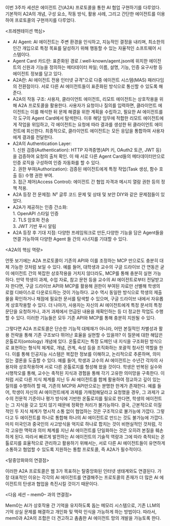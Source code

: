이번 3주차 세션은 에이전트 간(A2A) 프로토콜을 통한 AI 협업 구현하기를 다루었다. 기본적이 A2A의 개념, 구성 요소, 작동 방식, 활용 사례, 그리고 간단한 에이전트를 이용하여 프로토콜의 구현까지를 다루었다. 

\<프레젠테이션 핵심\> 

- AI Agent: AI 에이전트는 주변 환경을 인식하고, 지능적인 결정을 내리며, 최소한의 인간 개입으로 특정 목표를 달성하기 위해 행동할 수 있는 자율적인 소프트웨어 시스템이다.  
- Agent Card 카드란: 표준화된 경로 /.well-known/agent.json에 위치한 에이전트의 신원과 기능을 정의하는 메타데이터 파일; 이름, 설명, 기능, 인증 요구사항 등 에이전트 정보를 담고 있다.   
- A2A란: AI 에이전트 전용 인터넷 규격"으로 다중 에이전트 시스템(MAS) 패러다임의 전환점이다. 서로 다른 AI 에이전트들이 표준화된 방식으로 통신할 수 있도록 해준다.   
- A2A의 작동 구조: 사용자, 클라이언트 에이전트, 리모트 에이전트는 상호작용을 위해 A2A 프로토콜을 활용한다. 사용자가 요청이나 질의를 입력하면, 클라이언트 에이전트는 이를 해석한 뒤 문제 해결을 위한 계획을 수립하고, 필요한 AI 에이전트를 각 도구의 Agent Card에서 탐색한다. 이후 해당 임무에 적합한 리모트 에이전트에게 작업을 위임하고, 각 에이전트는 요청에 따라 결과를 생성한 뒤 클라이언트 에이전트에 회신한다. 최종적으로, 클라이언트 에이전트는 모든 응답을 통합하여 사용자에게 결과를 전달한다.   
- A2A의 Authentication Layer:   
  1\. 신원 검증(Authentication): HTTP 자격증명(API 키, OAuth2 토큰, JWT 등)을 검증하여 요청의 출처 확인. 이 때 서로 다른 Agent Card들의 메타데이터만으로 인증 로직을 구성하여 인증 자동화를 할 수 있다.   
  2\. 권한 부여(Authorization): 검증된 에이전트에게 특정 작업(Task 생성, 함수 호출 등) 수행 권한 부여.   
  3\. 접근 제어(Access Control): 에이전트 간 협업 자격과 메시지 열람 권한 등의 정책 적용.   
- A2A 등장 전 문제점: N² 글루 코드 문제 및 상태 및 보안 DIY와 같은 문제점들이 있었다.   
- A2A가 제공하는 인증 간소화:   
  1\. OpenAPI 스타일 인증  
  2\. TLS 암호화 전송  
  3\. JWT 기반 푸시 알림  
- A2A 등장 후 기대 지점: 다양한 프레임워크로 만든,다양한 기능을 담은 Agent들을 연결 가능하여 다양한 Agent 들 간의 시너지를 기대할 수 있다. 

\<A2A의 핵심 역량\> 

언뜻 보기에는 A2A 프로토콜이 기존의 API와 이를 조정하는 MCP 만으로도 충분히 대체 가능한 것처럼 보일 수 있다. 예를 들어, 대학생과 교수의 구글 드라이브 간 연동은 굳이 에이전트 간의 복잡한 상호작용을 거치지 않더라도, MCP를 통해 충분히 실현 가능하다. 만약 학생이 과제, 수업 자료, 참고 문헌 등을 교수의 AI 에이전트로부터 전달받고자 한다면, 구글 드라이브 API와 MCP를 활용해 권한이 부여된 자료만 선별해 학생의 로컬 디바이스로 다운로드하는 것이 가능하다. 교수 역시 동일한 방식으로 학생의 제출물을 확인하거나 채점에 필요한 문서를 탐색할 수 있으며, 구글 드라이브 내에서 자유롭게 상호작용할 수 있다. 더 나아가, 사용자는 자신의 AI 에이전트에게 특정 문서의 특정 문단을 요청하거나, 과거 과제에서 언급된 내용을 재확인하는 등 더 정교한 작업도 수행할 수 있다. 이러한 기능들은 모두 기존 API와 MCP를 통해 충분히 지원될 수 있다.

그렇다면 A2A 프로토콜은 단순한 기능적 대체재가 아니라, 어떤 본질적인 차별성과 활용 전략을 통해 기존 구조보다 뛰어난 효율을 실현할 수 있을까? 이 질문에 대한 해답은 온톨로지(ontology) 개념에 있다. 온톨로지는 특정 도메인 내 지식을 구조화된 방식으로 표현하는 형식적 체계로, 개념, 관계, 속성 등을 조직화하는 포괄적 청사진 역할을 한다. 이를 통해 인공지능 시스템은 복잡한 정보를 이해하고, 논리적으로 추론하며, 의미 있는 결론을 도출할 수 있다. 예를 들어, 학생과 교수의 AI 에이전트는 수년간 각자의 사용자와 상호작용하며 서로 다른 온톨로지를 형성해 왔을 것이다. 학생은 반복된 실수와 시행착오를 통해, 교수는 축적된 지식과 경험을 통해 각기 고유한 의미망을 구축한다. 이처럼 서로 다른 지식 체계를 지닌 두 AI 에이전트를 함께 활용하여 정교하고 깊이 있는 질의를 수행하려 할 때, 기존의 MCP와 API만으로는 분명한 한계가 존재한다. 예를 들어, 학생이 자신의 AI 에이전트에게 과제를 가채점해달라고 요청했을 경우, 그 과제가 교수의 전문적 기준이나 평가 방식에 기반한 온톨로지를 필요로 한다면, 학생의 에이전트는 그 지식을 갖고 있지 않기 때문에 정확한 처리가 불가능하다. 결국, 근본적으로 이질적인 두 지식 체계가 명시적 소통 없이 협업하는 것은 구조적으로 불가능에 가깝다. 그렇다고 두 에이전트를 하나로 통합해 하나의 AI 에이전트로 만드는 것도 불가능에 가깝다. 마치 미국인과 중국인의 사고방식을 억지로 하나로 합치는 것이 비현실적인 것처럼, 각각 고유한 맥락과 의미 체계를 지닌 AI 에이전트를 단일화하는 것은 오히려 본질을 훼손하게 된다. 따라서 빠르게 발전하는 AI 에이전트의 기술적 역량과 그에 따라 축적되는 온톨로지를 효율적으로 관리하고 활용하기 위해서는, 서로 다른 AI 에이전트들이 유연하게 소통하고 협업할 수 있도록 지원하는 통합 프로토콜, 즉 A2A가 필수적이다. 

\<탈중앙화와의 연결점\>

이러한 A2A 프로토콜은 웹 3가 목표하는 탈중앙화된 인터넷 생태계와도 연결된다. 가장 대표적인 이유는 각각의 AI 에이전트를 연결해주는 프로토콜의 존재가 더 많은 AI 에이전트의 탄생과 협업을 촉진시킬 것이기 때문이다. 

\<다음 세션 – mem0– 과의 연결점\> 

Mem0는 AI가 상호작용 간 기억을 유지하도록 돕는 메모리 시스템으로, 기존 LLM의 기억 상실 문제를 해결하고 개인화 및 맥락 인식을 가능하게 하는 방법이다. 따라서, mem0과 A2A의 조합은 더 견고하고 촘촘한 AI 에이전트 망의 개발을 가능토록 한다. 